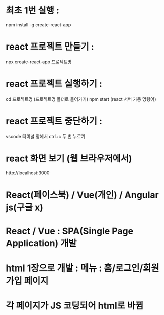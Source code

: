 # 최초 1번 실행 :
npm install -g create-react-app

# react 프로젝트 만들기 :
npx create-react-app 프로젝트명

# react 프로젝트 실행하기 :
cd 프로젝트명 (프로젝트명 폴더로 들어가기)
npm start    (react 서버 가동 명령어)

# react 프로젝트 중단하기 :
vscode 터미널 창에서 ctrl+c 두 번 누르기

# react 화면 보기 (웹 브라우저에서)
http://localhost:3000

# React(페이스북) / Vue(개인) / Angular js(구글 x)

# React / Vue : SPA(Single Page Application) 개발
# html 1장으로 개발 : 메뉴 : 홈/로그인/회원가입 페이지
# 각 페이지가 JS 코딩되어 html로 바뀜